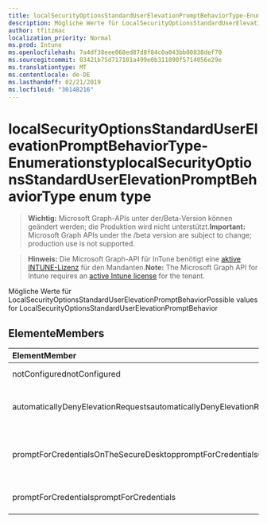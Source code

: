 ```yaml
---
title: localSecurityOptionsStandardUserElevationPromptBehaviorType-Enumerationstyp
description: Mögliche Werte für LocalSecurityOptionsStandardUserElevationPromptBehavior
author: tfitzmac
localization_priority: Normal
ms.prod: Intune
ms.openlocfilehash: 7a4df38eee068ed87d8f84c0a043bb00838def70
ms.sourcegitcommit: 03421b75d717101a499e0b311890f5714056e29e
ms.translationtype: MT
ms.contentlocale: de-DE
ms.lasthandoff: 02/21/2019
ms.locfileid: "30148216"
---
```

# <a name="localsecurityoptionsstandarduserelevationpromptbehaviortype-enum-type"></a><span data-ttu-id="3d20c-103">localSecurityOptionsStandardUserElevationPromptBehaviorType-Enumerationstyp</span><span class="sxs-lookup"><span data-stu-id="3d20c-103">localSecurityOptionsStandardUserElevationPromptBehaviorType enum type</span></span>

> <span data-ttu-id="3d20c-104">**Wichtig:** Microsoft Graph-APIs unter der/Beta-Version können geändert werden; die Produktion wird nicht unterstützt.</span><span class="sxs-lookup"><span data-stu-id="3d20c-104">**Important:** Microsoft Graph APIs under the /beta version are subject to change; production use is not supported.</span></span>

> <span data-ttu-id="3d20c-105">**Hinweis:** Die Microsoft Graph-API für InTune benötigt eine [aktive INTUNE-Lizenz](https://go.microsoft.com/fwlink/?linkid=839381) für den Mandanten.</span><span class="sxs-lookup"><span data-stu-id="3d20c-105">**Note:** The Microsoft Graph API for Intune requires an [active Intune license](https://go.microsoft.com/fwlink/?linkid=839381) for the tenant.</span></span>

<span data-ttu-id="3d20c-106">Mögliche Werte für LocalSecurityOptionsStandardUserElevationPromptBehavior</span><span class="sxs-lookup"><span data-stu-id="3d20c-106">Possible values for LocalSecurityOptionsStandardUserElevationPromptBehavior</span></span>

## <a name="members"></a><span data-ttu-id="3d20c-107">Elemente</span><span class="sxs-lookup"><span data-stu-id="3d20c-107">Members</span></span>
|<span data-ttu-id="3d20c-108">Element</span><span class="sxs-lookup"><span data-stu-id="3d20c-108">Member</span></span>|<span data-ttu-id="3d20c-109">Wert</span><span class="sxs-lookup"><span data-stu-id="3d20c-109">Value</span></span>|<span data-ttu-id="3d20c-110">Beschreibung</span><span class="sxs-lookup"><span data-stu-id="3d20c-110">Description</span></span>|
|:---|:---|:---|
|<span data-ttu-id="3d20c-111">notConfigured</span><span class="sxs-lookup"><span data-stu-id="3d20c-111">notConfigured</span></span>|<span data-ttu-id="3d20c-112">0</span><span class="sxs-lookup"><span data-stu-id="3d20c-112">0</span></span>|<span data-ttu-id="3d20c-113">Nicht konfiguriert</span><span class="sxs-lookup"><span data-stu-id="3d20c-113">Not Configured</span></span>|
|<span data-ttu-id="3d20c-114">automaticallyDenyElevationRequests</span><span class="sxs-lookup"><span data-stu-id="3d20c-114">automaticallyDenyElevationRequests</span></span>|<span data-ttu-id="3d20c-115">1</span><span class="sxs-lookup"><span data-stu-id="3d20c-115">1</span></span>|<span data-ttu-id="3d20c-116">Automatisches verweigern von Ansichts Anforderungen</span><span class="sxs-lookup"><span data-stu-id="3d20c-116">Automatically deny elevation requests</span></span>|
|<span data-ttu-id="3d20c-117">promptForCredentialsOnTheSecureDesktop</span><span class="sxs-lookup"><span data-stu-id="3d20c-117">promptForCredentialsOnTheSecureDesktop</span></span>|<span data-ttu-id="3d20c-118">2</span><span class="sxs-lookup"><span data-stu-id="3d20c-118">2</span></span>|<span data-ttu-id="3d20c-119">Anfordern von Anmeldeinformationen auf dem sicheren Desktop</span><span class="sxs-lookup"><span data-stu-id="3d20c-119">Prompt for credentials on the secure desktop</span></span>|
|<span data-ttu-id="3d20c-120">promptForCredentials</span><span class="sxs-lookup"><span data-stu-id="3d20c-120">promptForCredentials</span></span>|<span data-ttu-id="3d20c-121">3</span><span class="sxs-lookup"><span data-stu-id="3d20c-121">3</span></span>|<span data-ttu-id="3d20c-122">Anfordern von Anmeldeinformationen</span><span class="sxs-lookup"><span data-stu-id="3d20c-122">Prompt for credentials</span></span>|




